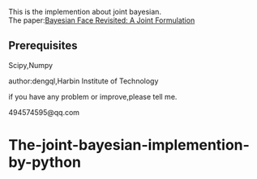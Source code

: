 This is the implemention about joint bayesian.
<br>The paper:[Bayesian Face Revisited: A Joint Formulation](http://research.microsoft.com/en-us/um/people/jiansun/papers/eccv12_bayesianface.pdf)<br/>
<h2>Prerequisites</h2>
<p>Scipy,Numpy</p>
<p>author:dengql,Harbin Institute of Technology </p>
<p>if you have any problem or improve,please tell me.</p>
<p>494574595@qq.com</p>

# The-joint-bayesian-implemention-by-python
